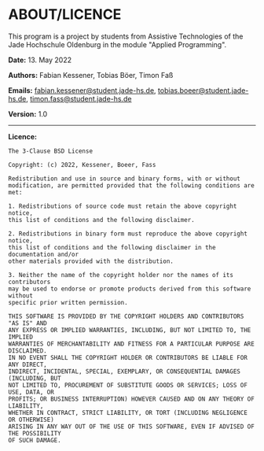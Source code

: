 # ABOUT/LICENCE

This program is a project by students from Assistive Technologies of the Jade Hochschule Oldenburg in the module "Applied Programming". 

**Date:** 13. May 2022

**Authors:** Fabian Kessener, Tobias Böer, Timon Faß

**Emails:** <fabian.kessener@student.jade-hs.de>, <tobias.boeer@student.jade-hs.de>, <timon.fass@student.jade-hs.de>

**Version:** 1.0

---

**Licence:** 
	
	The 3-Clause BSD License

    Copyright: (c) 2022, Kessener, Boeer, Fass

    Redistribution and use in source and binary forms, with or without
    modification, are permitted provided that the following conditions are met:

    1. Redistributions of source code must retain the above copyright notice, 
    this list of conditions and the following disclaimer.

    2. Redistributions in binary form must reproduce the above copyright notice,
    this list of conditions and the following disclaimer in the documentation and/or
    other materials provided with the distribution.

    3. Neither the name of the copyright holder nor the names of its contributors
    may be used to endorse or promote products derived from this software without
    specific prior written permission.

    THIS SOFTWARE IS PROVIDED BY THE COPYRIGHT HOLDERS AND CONTRIBUTORS "AS IS" AND
    ANY EXPRESS OR IMPLIED WARRANTIES, INCLUDING, BUT NOT LIMITED TO, THE IMPLIED
    WARRANTIES OF MERCHANTABILITY AND FITNESS FOR A PARTICULAR PURPOSE ARE DISCLAIMED.
    IN NO EVENT SHALL THE COPYRIGHT HOLDER OR CONTRIBUTORS BE LIABLE FOR ANY DIRECT, 
    INDIRECT, INCIDENTAL, SPECIAL, EXEMPLARY, OR CONSEQUENTIAL DAMAGES (INCLUDING, BUT 
    NOT LIMITED TO, PROCUREMENT OF SUBSTITUTE GOODS OR SERVICES; LOSS OF USE, DATA, OR 
    PROFITS; OR BUSINESS INTERRUPTION) HOWEVER CAUSED AND ON ANY THEORY OF LIABILITY, 
    WHETHER IN CONTRACT, STRICT LIABILITY, OR TORT (INCLUDING NEGLIGENCE OR OTHERWISE) 
    ARISING IN ANY WAY OUT OF THE USE OF THIS SOFTWARE, EVEN IF ADVISED OF THE POSSIBILITY
    OF SUCH DAMAGE.